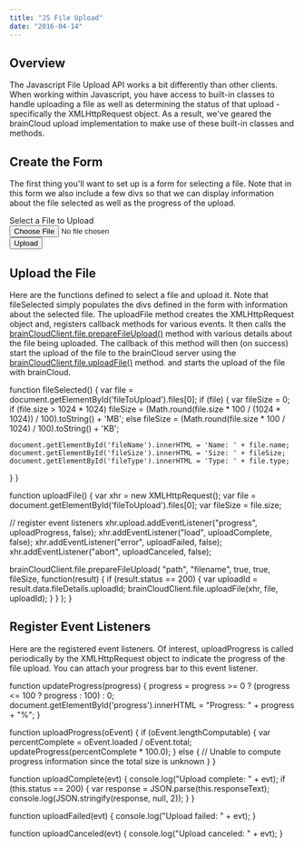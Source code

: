 ```yaml
---
title: "JS File Upload"
date: "2016-04-14"
---
```


## Overview

The Javascript File Upload API works a bit differently than other clients. When working within Javascript, you have access to built-in classes to handle uploading a file as well as determining the status of that upload - specifically the XMLHttpRequest object. As a result, we've geared the brainCloud upload implementation to make use of these built-in classes and methods.

## Create the Form

The first thing you'll want to set up is a form for selecting a file. Note that in this form we also include a few divs so that we can display information about the file selected as well as the progress of the upload.

<form id="form1" enctype="multipart/form-data" method="post" action="Upload.aspx">
  <div class="row">
    <label for="fileToUpload">Select a File to Upload</label><br />
    <input type="file" name="fileToUpload" id="fileToUpload" onchange="fileSelected();" />
  </div>
  <div id="fileName" />
  <div id="fileSize" />
  <div id="fileType" />
  <div class="row">
    <input type="button" onclick="uploadFile()" value="Upload" />
  </div>
  <div id="progress">
  <div id="log">
</form>

## Upload the File

Here are the functions defined to select a file and upload it. Note that fileSelected simply populates the divs defined in the form with information about the selected file. The uploadFile method creates the XMLHttpRequest object and, registers callback methods for various events. It then calls the [brainCloudClient.file.prepareFileUpload()](/apidocs/apiref/index.html#preparefileupload-js-only) method with various details about the file being uploaded. The callback of this method will then (on success) start the upload of the file to the brainCloud server using the [brainCloudClient.file.uploadFile()](/apidocs/apiref/index.html#uploadfile-js-only) method. and starts the upload of the file with brainCloud.

function fileSelected() {
  var file = document.getElementById('fileToUpload').files\[0\];
  if (file) {
    var fileSize = 0;
    if (file.size > 1024 \* 1024)
      fileSize = (Math.round(file.size \* 100 / (1024 \* 1024)) / 100).toString() + 'MB';
    else
      fileSize = (Math.round(file.size \* 100 / 1024) / 100).toString() + 'KB';

    document.getElementById('fileName').innerHTML = 'Name: ' + file.name;
    document.getElementById('fileSize').innerHTML = 'Size: ' + fileSize;
    document.getElementById('fileType').innerHTML = 'Type: ' + file.type;
  }
}
		
function uploadFile() {
  var xhr = new XMLHttpRequest();
  var file = document.getElementById('fileToUpload').files\[0\];
  var fileSize = file.size;
		
  // register event listeners
  xhr.upload.addEventListener("progress", uploadProgress, false);
  xhr.addEventListener("load", uploadComplete, false);
  xhr.addEventListener("error", uploadFailed, false);
  xhr.addEventListener("abort", uploadCanceled, false);

  brainCloudClient.file.prepareFileUpload(
    "path", "filename", true, true, fileSize, 
    function(result) {
      if (result.status == 200) {
        var uploadId = result.data.fileDetails.uploadId;
        brainCloudClient.file.uploadFile(xhr, file, uploadId);
      }
    }
  );
}

## Register Event Listeners

Here are the registered event listeners. Of interest, uploadProgress is called periodically by the XMLHttpRequest object to indicate the progress of the file upload. You can attach your progress bar to this event listener.

function updateProgress(progress) {
  progress = progress >= 0 ? (progress <= 100 ? progress : 100) : 0;
  document.getElementById('progress').innerHTML = "Progress: " + progress + "%";
}
	
function uploadProgress(oEvent) {
  if (oEvent.lengthComputable) {
    var percentComplete = oEvent.loaded / oEvent.total;
    updateProgress(percentComplete \* 100.0);
  }
  else {
    // Unable to compute progress information since the total size is unknown
  }
}
	
function uploadComplete(evt) {
  console.log("Upload complete: " + evt);
  if (this.status == 200) {
    var response = JSON.parse(this.responseText);
    console.log(JSON.stringify(response, null, 2));
  }
}
	
function uploadFailed(evt) {
  console.log("Upload failed: " + evt);
}
	
function uploadCanceled(evt) {
  console.log("Upload canceled: " + evt);
}
